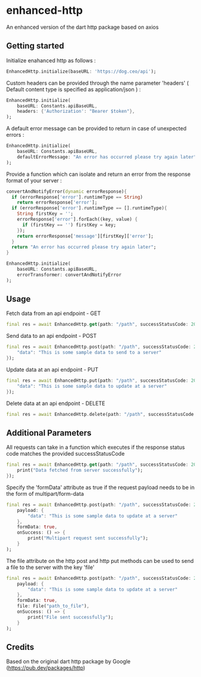 # enhanced-http
An enhanced version of the dart http package based on axios

## Getting started



Initialize enahanced http as follows : 

```dart
EnhancedHttp.initialize(baseURL: 'https://dog.ceo/api');
```

Custom headers can be provided through the name parameter 'headers' ( Default content type is specified as application/json ) : 

```dart
EnhancedHttp.initialize(
    baseURL: Constants.apiBaseURL,
    headers: {'Authorization': "Bearer $token"},
);
```

A default error message can be provided to return in case of unexpected errors : 

```dart
EnhancedHttp.initialize(
    baseURL: Constants.apiBaseURL,
    defaultErrorMessage: "An error has occurred please try again later"
);
```

Provide a function which can isolate and return an error from the response format of your server : 

```dart
convertAndNotifyError(dynamic errorResponse){
  if (errorResponse['error'].runtimeType == String)
    return errorResponse['error'];
  if (errorResponse['error'].runtimeType == [].runtimeType){
    String firstKey = '';
    errorResponse['error'].forEach((key, value) {
      if (firstKey == '') firstKey = key;
    });
    return errorResponse['message'][firstKey]['error'];
  }
  return "An error has occurred please try again later";
}

EnhancedHttp.initialize(
    baseURL: Constants.apiBaseURL,
    errorTransformer: convertAndNotifyError
);
```

## Usage



Fetch data from an api endpoint - GET

```dart
final res = await EnhancedHttp.get(path: "/path", successStatusCode: 200);
```

Send data to an api endpoint - POST

```dart
final res = await EnhancedHttp.post(path: "/path", successStatusCode: 200, {
    "data": "This is some sample data to send to a server"
});
```

Update data at an api endpoint - PUT

```dart
final res = await EnhancedHttp.put(path: "/path", successStatusCode: 200, {
    "data": "This is some sample data to update at a server"
});
```

Delete data at an api endpoint - DELETE

```dart
final res = await EnhancedHttp.delete(path: "/path", successStatusCode: 200);
```

## Additional Parameters



All requests can take in a function which executes if the response status code matches the provided successStatusCode

```dart
final res = await EnhancedHttp.get(path: "/path", successStatusCode: 200, onSuccess: () => {
    print("Data fetched from server successfully");
});
```

Specify the 'formData' attribute as true if the request payload needs to be in the form of multipart/form-data

```dart
final res = await EnhancedHttp.post(path: "/path", successStatusCode: 200,
    payload: {
        "data": "This is some sample data to update at a server"
    },
    formData: true,
    onSuccess: () => {
        print("Multipart request sent successfully");
    }
);
```

The file attribute on the http post and http put methods can be used to send a file to the server with the key 'file'

```dart
final res = await EnhancedHttp.post(path: "/path", successStatusCode: 200,
    payload: {
        "data": "This is some sample data to update at a server"
    },
    formData: true,
    file: File("path_to_file"),
    onSuccess: () => {
        print("File sent successfully");
    }
);
```

## Credits



Based on the original dart http package by Google (https://pub.dev/packages/http)

